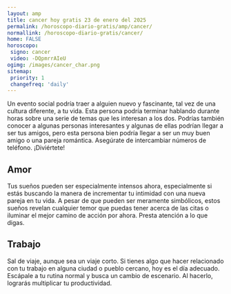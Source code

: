 ```yaml
---
layout: amp
title: cancer hoy gratis 23 de enero del 2025 
permalink: /horoscopo-diario-gratis/amp/cancer/
normallink: /horoscopo-diario-gratis/cancer/
home: FALSE
horoscopo:
 signo: cancer
 video: -DQpmrrAIeU
ogimg: /images/cancer_char.png
sitemap:
 priority: 1
 changefreq: 'daily'
---
```



Un evento social podría traer a alguien nuevo y fascinante, tal vez de una cultura diferente, a tu vida. Esta persona podría terminar hablando durante horas sobre una serie de temas que les interesan a los dos. Podrías también conocer a algunas personas interesantes y algunas de ellas podrían llegar a ser tus amigos, pero esta persona bien podría llegar a ser un muy buen amigo o una pareja romántica. Asegúrate de intercambiar números de teléfono. ¡Diviértete!

## Amor

Tus sueños pueden ser especialmente intensos ahora, especialmente si estás buscando la manera de incrementar tu intimidad con una nueva pareja en tu vida. A pesar de que pueden ser meramente simbólicos, estos sueños revelan cualquier temor que puedas tener acerca de las citas o iluminar el mejor camino de acción por ahora. Presta atención a lo que digas.

## Trabajo

Sal de viaje, aunque sea un viaje corto. Si tienes algo que hacer relacionado con tu trabajo en alguna ciudad o pueblo cercano, hoy es el día adecuado. Escápale a tu rutina normal y busca un cambio de escenario. Al hacerlo, lograrás multiplicar tu productividad.
